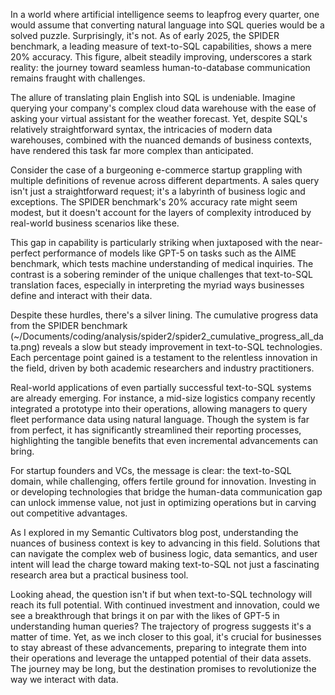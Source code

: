 In a world where artificial intelligence seems to leapfrog every quarter, one would assume that converting natural language into SQL queries would be a solved puzzle. Surprisingly, it's not. As of early 2025, the SPIDER benchmark, a leading measure of text-to-SQL capabilities, shows a mere 20% accuracy. This figure, albeit steadily improving, underscores a stark reality: the journey toward seamless human-to-database communication remains fraught with challenges.

The allure of translating plain English into SQL is undeniable. Imagine querying your company's complex cloud data warehouse with the ease of asking your virtual assistant for the weather forecast. Yet, despite SQL's relatively straightforward syntax, the intricacies of modern data warehouses, combined with the nuanced demands of business contexts, have rendered this task far more complex than anticipated.

Consider the case of a burgeoning e-commerce startup grappling with multiple definitions of revenue across different departments. A sales query isn't just a straightforward request; it's a labyrinth of business logic and exceptions. The SPIDER benchmark's 20% accuracy rate might seem modest, but it doesn't account for the layers of complexity introduced by real-world business scenarios like these.

This gap in capability is particularly striking when juxtaposed with the near-perfect performance of models like GPT-5 on tasks such as the AIME benchmark, which tests machine understanding of medical inquiries. The contrast is a sobering reminder of the unique challenges that text-to-SQL translation faces, especially in interpreting the myriad ways businesses define and interact with their data.

Despite these hurdles, there's a silver lining. The cumulative progress data from the SPIDER benchmark (~/Documents/coding/analysis/spider2/spider2_cumulative_progress_all_data.png) reveals a slow but steady improvement in text-to-SQL technologies. Each percentage point gained is a testament to the relentless innovation in the field, driven by both academic researchers and industry practitioners.

Real-world applications of even partially successful text-to-SQL systems are already emerging. For instance, a mid-size logistics company recently integrated a prototype into their operations, allowing managers to query fleet performance data using natural language. Though the system is far from perfect, it has significantly streamlined their reporting processes, highlighting the tangible benefits that even incremental advancements can bring.

For startup founders and VCs, the message is clear: the text-to-SQL domain, while challenging, offers fertile ground for innovation. Investing in or developing technologies that bridge the human-data communication gap can unlock immense value, not just in optimizing operations but in carving out competitive advantages.

As I explored in my Semantic Cultivators blog post, understanding the nuances of business context is key to advancing in this field. Solutions that can navigate the complex web of business logic, data semantics, and user intent will lead the charge toward making text-to-SQL not just a fascinating research area but a practical business tool.

Looking ahead, the question isn't if but when text-to-SQL technology will reach its full potential. With continued investment and innovation, could we see a breakthrough that brings it on par with the likes of GPT-5 in understanding human queries? The trajectory of progress suggests it's a matter of time. Yet, as we inch closer to this goal, it's crucial for businesses to stay abreast of these advancements, preparing to integrate them into their operations and leverage the untapped potential of their data assets. The journey may be long, but the destination promises to revolutionize the way we interact with data.